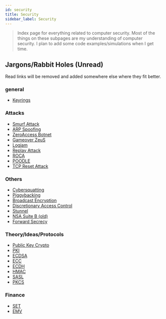 ```yaml
---
id: security
title: Security
sidebar_label: Security
---
```


> Index page for everything related to computer security. Most of the things on these subpages are my understanding of computer security. I plan to add some code examples/simulations when I get time.

## Jargons/Rabbit Holes (Unread)

Read links will be removed and added somewhere else where they fit better.

### general

- [Keyrings](https://askubuntu.com/questions/32164/what-does-a-keyring-do)

### Attacks

- [Smurf Attack](https://en.wikipedia.org/wiki/Smurf_attack)
- [ARP Spoofing](https://en.wikipedia.org/wiki/ARP_spoofing)
- [ZeroAccess Botnet](https://en.wikipedia.org/wiki/ZeroAccess_botnet)
- [Gameover ZeuS](https://en.wikipedia.org/wiki/Gameover_ZeuS)
- [Logjam](<https://en.wikipedia.org/wiki/Logjam_(computer_security)>)
- [Replay Attack](https://en.wikipedia.org/wiki/Replay_attack)
- [ROCA](https://en.wikipedia.org/wiki/ROCA_vulnerability)
- [POODLE](https://en.wikipedia.org/wiki/POODLE)
- [TCP Reset Attack](https://robertheaton.com/2020/04/27/how-does-a-tcp-reset-attack-work/)

### Others

- [Cybersquatting](https://en.wikipedia.org/wiki/Cybersquatting)
- [Piggybacking](<https://en.wikipedia.org/wiki/Piggybacking_(security)>)
- [Broadcast Encryption](https://en.wikipedia.org/wiki/Broadcast_encryption)
- [Discretionary Access Control](https://en.wikipedia.org/wiki/Discretionary_access_control)
- [Stunnel](https://en.wikipedia.org/wiki/Stunnel)
- [NSA Suite B (old)](https://en.wikipedia.org/wiki/NSA_Suite_B_Cryptography)
- [Forward Secrecy](https://en.wikipedia.org/wiki/Forward_secrecy)

### Theory/Ideas/Protocols

- [Public Key Crypto](https://en.wikipedia.org/wiki/Public-key_cryptography)
- [PKI](https://en.wikipedia.org/wiki/Public_key_infrastructure)
- [ECDSA](https://en.wikipedia.org/wiki/Elliptic_Curve_Digital_Signature_Algorithm)
- [ECC](https://en.wikipedia.org/wiki/Elliptic-curve_cryptography)
- [ECDH](https://en.wikipedia.org/wiki/Elliptic-curve_Diffie%E2%80%93Hellman)
- [HMAC](https://en.wikipedia.org/wiki/HMAC)
- [SASL](https://en.wikipedia.org/wiki/Simple_Authentication_and_Security_Layer)
- [PKCS](https://en.wikipedia.org/wiki/PKCS)

### Finance

- [SET](https://en.wikipedia.org/wiki/Secure_Electronic_Transaction)
- [EMV](https://en.wikipedia.org/wiki/EMV)
